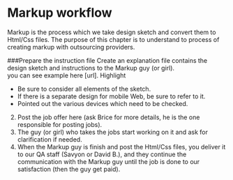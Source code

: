  # Markup workflow

Markup is the process which we take design sketch and convert them to Html/Css files. 
The purpose of this chapter is to understand to process of creating markup with outsourcing providers.
 
###Prepare the instruction file
Create an explanation file contains the design sketch and instructions to the Markup guy (or girl).  
you can see example here [url].
Highlight
* Be sure to consider all elements of the sketch.
* If there is a separate design for mobile Web, be sure to refer to it.
* Pointed out the various devices which need to be checked.



2. Post the job offer here (ask Brice for more details, he is the one responsible for posting jobs).  
3. The guy (or girl) who takes the jobs start working on it and ask for clarification if needed.
4. When the Markup guy is finish and post the Html/Css files, you deliver it to our QA staff (Savyon or David B.), and they continue the communication with the Markup guy until the job is done to our satisfaction (then the guy get paid).

